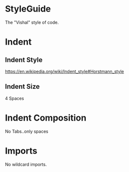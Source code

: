 # StyleGuide
The "Vishal" style of code.




# Indent

## Indent Style
https://en.wikipedia.org/wiki/Indent_style#Horstmann_style

## Indent Size

4 Spaces


# Indent Composition


No Tabs..only spaces






# Imports

No wildcard imports.   
